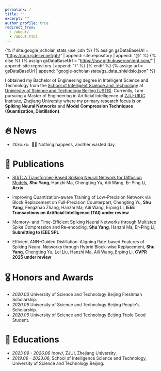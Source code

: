 ```yaml
---
permalink: /
title: ""
excerpt: ""
author_profile: true
redirect_from: 
  - /about/
  - /about.html
---
```


{% if site.google_scholar_stats_use_cdn %}
{% assign gsDataBaseUrl = "https://cdn.jsdelivr.net/gh/" | append: site.repository | append: "@" %}
{% else %}
{% assign gsDataBaseUrl = "https://raw.githubusercontent.com/" | append: site.repository | append: "/" %}
{% endif %}
{% assign url = gsDataBaseUrl | append: "google-scholar-stats/gs_data_shieldsio.json" %}

<span class='anchor' id='about-me'></span>

I obtained my Bachelor of Engineering degree in Intelligent Science and Technology from the [School of Intelligent Science and Technology](https://ai.ustb.edu.cn/) at [University of Science and Technology Beijing (USTB)](https://ustb.edu.cn). Currently, I am pursuing a Master of Engineering in Artificial Intelligence at [ZJU-UIUC Institute](https://zjui.intl.zju.edu.cn/), [Zhejiang University](https://www.zju.edu.cn/) where my primary research focus is on **Spiking Neural Networks** and **Model Compression Techniques (Quantization, Distillation)**.


# 🔥 News
- *20xx.xx*: &nbsp;🎉🎉 Nothing happens, another wasted day.

# 📝 Publications 

- [SDiT: A Transformer-Based Spiking Neural
Network for Diffusion Models](https://arxiv.org/abs/2402.11588), **Shu Yang**, Hanzhi Ma, Chengting Yu, Aili Wang, Er-Ping Li, **Arxiv**

- Improving Quantization-aware Training of Low-Precision Network via Block Replacement on Full-Precision Counterpart, Chengting Yu, **Shu Yang**, Fengzhao Zhang, Hanzhi Ma, Aili Wang, Erping Li, **IEEE Transactions on Artificial Intelligence (TAI) under review**

- Memory- and Time-Efficient Spiking Neural Networks through Multistep Spike Compression and Re-encoding, **Shu Yang**, Hanzhi Ma, Er-Ping Li, **Submitting to IEEE SPL**

- Efficient ANN-Guided Distillation: Aligning Rate-based Features of Spiking Neural Networks through Hybrid Block-wise Replacement, **Shu Yang**, Chengting Yu, Lei Liu, Hanzhi Ma, Aili Wang, Erping Li, **CVPR 2025 under review**


# 🎖 Honors and Awards
- *2020.03* University of Science and Technology Beijing Freshman Scholarship. 
- *2020.09* University of Science and Technology Beijing People's Scholarship.
- *2020.09* University of Science and Technology Beijing Triple Good Student.

# 📖 Educations
- *2023.09 - 2026.06 (now)*, ZJUI, Zhejiang University. 
- *2019.09 - 2023.06*, School of Intelligence Science and Technology, University of Science and Technology Beijing. 

